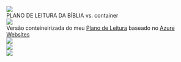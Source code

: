 <a href="http://claudfatec.westeurope.cloudapp.azure.com"><img src="https://calm-coast-0dcfade10.1.azurestaticapps.net//book.png"></a><br>
PLANO DE LEITURA DA BÍBLIA vs. container<br>
<img src="https://img.shields.io/badge/status-incomplete-red"><br>
Versão conteineirizada do meu <a href="https://github.com/claudfatec/bible">Plano de Leitura</a> baseado no <a href="https://azure.microsoft.com/pt-br/services/app-service/web">Azure Websites</a><br>
<img src="https://img.shields.io/github/last-commit/claudfatec/phpdocker?style=for-the-badge"><br>
<img src="https://img.shields.io/github/languages/top/claudfatec/phpdocker"><br>
<img src="https://w7.pngwing.com/pngs/298/299/png-transparent-docker-yaml-github-repository-github-text-logo-fedora.png">
